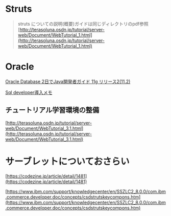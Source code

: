 # Struts

> struts についての説明(概要)ガイドは同じディレクトリのpdf参照  
[http://terasoluna.osdn.jp/tutorial/server-web/Document/WebTutorial_1.html](http://terasoluna.osdn.jp/tutorial/server-web/Document/WebTutorial_1.html)

# Oracle 

[Oracle Database 2日でJava開発者ガイド
11g リリース2(11.2)](https://docs.oracle.com/cd/E16338_01/appdev.112/b56268/toc.htm)

[Sql developer導入メモ](https://qiita.com/kugyu10/items/21dbd1cc1fdd203c28a5)

## チュートリアル学習環境の整備  
[http://terasoluna.osdn.jp/tutorial/server-web/Document/WebTutorial_3.1.html](http://terasoluna.osdn.jp/tutorial/server-web/Document/WebTutorial_3.1.html)

# サーブレットについておさらい
[https://codezine.jp/article/detail/1481](https://codezine.jp/article/detail/1481)

[https://www.ibm.com/support/knowledgecenter/en/SSZLC2_8.0.0/com.ibm.commerce.developer.doc/concepts/csdstrutskeycompons.htm](https://www.ibm.com/support/knowledgecenter/en/SSZLC2_8.0.0/com.ibm.commerce.developer.doc/concepts/csdstrutskeycompons.htm)
